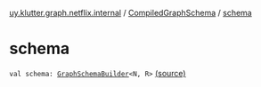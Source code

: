 [uy.klutter.graph.netflix.internal](../index.md) / [CompiledGraphSchema](index.md) / [schema](.)


# schema
<code>val schema: [GraphSchemaBuilder](../-graph-schema-builder/index.md)<N, R></code> [(source)](https://github.com/kohesive/klutter/blob/master/netflix-graph-jdk6/src/main/kotlin/uy/klutter/graph/netflix/internal/Building.kt#L12)<br/>

